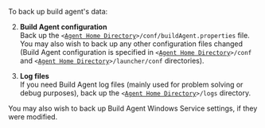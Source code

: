 [//]: # (title: Backing up Build Agent's Data)
[//]: # (auxiliary-id: Backing up Build Agent's Data)

To back up build agent's data: 

	
2. __Build Agent configuration__   
Back up the `<`[`Agent Home Directory`](agent-home-directory.md)`>/conf/buildAgent.properties` file.   
You may also wish to back up any other configuration files changed (Build Agent configuration is specified in `<`[`Agent Home Directory`](agent-home-directory.md)`>/conf` and `<`[`Agent Home Directory`](agent-home-directory.md)`>/launcher/conf` directories).
	
4. __Log files__   
If you need Build Agent log files (mainly used for problem solving or debug purposes), back up the `<`[`Agent Home Directory`](agent-home-directory.md)`>/logs` directory.

<note>

You may also wish to back up Build Agent Windows Service settings, if they were modified.
</note>
